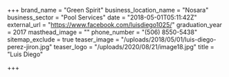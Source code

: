 +++
brand_name = "Green Spirit"
business_location_name = "Nosara"
business_sector = "Pool Services"
date = "2018-05-01T05:11:42Z"
external_url = "https://www.facebook.com/luisdiego1025/"
graduation_year = 2017
masthead_image = ""
phone_number = "(506) 8550-5438"
sitemap_exclude = true
teaser_image = "/uploads/2018/05/01/luis-diego-perez-jiron.jpg"
teaser_logo = "/uploads/2020/08/21/image18.jpg"
title = "Luis Diego"

+++
